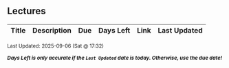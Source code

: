 ## Lectures

| Title | Description | Due | Days Left | Link | Last Updated |
|-------|-------------|-----|-----------|------|---------------|

<sup>Last Updated: 2025-09-06 (Sat @ 17:32)</sup>

<sup>***Days Left is only accurate if the `Last Updated` date is today. Otherwise, use the due date!***</sup>